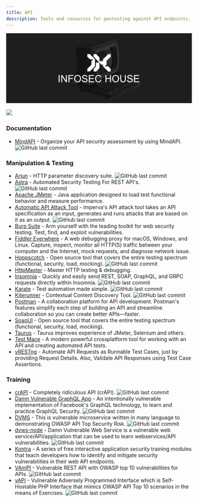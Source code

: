 ```yaml
---
title: API
description: Tools and resources for pentesting against API endpoints.
---
```


![](/assets/headers/header-logo.png)

![](https://img.shields.io/badge/Tools%20%26%20Resources%20Available-24-757575?style=for-the-badge)


### Documentation

* [MindAPI](https://github.com/dsopas/MindAPI) - Organize your API security assessment by using MindAPI. ![GitHub last commit](https://img.shields.io/github/last-commit/dsopas/MindAPI?style=flat)


### Manipulation & Testing

* [Arjun](https://github.com/s0md3v/Arjun) - HTTP parameter discovery suite. ![GitHub last commit](https://img.shields.io/github/last-commit/s0md3v/Arjun?style=flat)
* [Astra](https://github.com/flipkart-incubator/Astra) - Automated Security Testing For REST API's. ![GitHub last commit](https://img.shields.io/github/last-commit/flipkart-incubator/Astra?style=flat)
* [Apache JMeter](https://jmeter.apache.org/download_jmeter.cgi) - Java application designed to load test functional behavior and measure performance.
* [Automatic API Attack Tool](https://github.com/imperva/automatic-api-attack-tool) - Imperva's API attack tool takes an API specification as an input, generates and runs attacks that are based on it as an output. ![GitHub last commit](https://img.shields.io/github/last-commit/imperva/automatic-api-attack-tool?style=flat)
* [Burp Suite](https://portswigger.net/burp) - Arm yourself with the leading toolkit for web security testing. Test, find, and exploit vulnerabilities. 
* [Fiddler Everwhere](https://www.telerik.com/fiddler/fiddler-everywhere) - A web debugging proxy for macOS, Windows, and Linux. Capture, inspect, monitor all HTTP(S) traffic between your computer and the Internet, mock requests, and diagnose network issue. 
* [Hoppscotch](https://github.com/hoppscotch/hoppscotch) - Open source tool that covers the entire testing spectrum (functional, security, load, mocking). ![GitHub last commit](https://img.shields.io/github/last-commit/hoppscotch/hoppscotch?style=flat)
* [HttpMaster](https://www.httpmaster.net/) - Master HTTP testing & debugging.
* [Insomnia](https://insomnia.rest/) - Quickly and easily send REST, SOAP, GraphQL, and GRPC requests directly within Insomnia. ![GitHub last commit](https://img.shields.io/github/last-commit/Kong/insomnia?style=flat)
* [Karate](https://github.com/intuit/karate) - Test automation made simple. ![GitHub last commit](https://img.shields.io/github/last-commit/intuit/karate?style=flat) 
* [Kiterunner](https://github.com/assetnote/kiterunner) - Contextual Content Discovery Tool. ![GitHub last commit](https://img.shields.io/github/last-commit/assetnote/kiterunner?style=flat)
* [Postman](https://www.postman.com/) - A collaboration platform for API development. Postman's features simplify each step of building an API and streamline collaboration so you can create better APIs—faster. 
* [SoapUI](https://www.soapui.org/tools/soapui/) - Open source tool that covers the entire testing spectrum (functional, security, load, mocking).
* [Taurus](https://gettaurus.org/) - Taurus improves experience of JMeter, Selenium and others.
* [Test Mace](https://testmace.com/) - A modern powerful crossplatform tool for working with an API and creating automated API tests. 
* [vRESTng](https://vrest.io) - Automate API Requests as Runnable Test Cases, just by providing Request Details. Also, Validate API Responses using Test Case Assertions.

### Training

* [crAPI](https://github.com/OWASP/crAPI) - Completely ridiculous API (crAPI). ![GitHub last commit](https://img.shields.io/github/last-commit/OWASP/crAPI?style=flat)
* [Damn Vulnerable GraphQL App](https://github.com/dolevf/Damn-Vulnerable-GraphQL-Application) - An intentionally vulnerable implementation of Facebook's GraphQL technology, to learn and practice GraphQL Security. ![GitHub last commit](https://img.shields.io/github/last-commit/dolevf/Damn-Vulnerable-GraphQL-Application?style=flat)
* [DVMS](https://github.com/ne0z/DamnVulnerableMicroServices) - This is vulnerable microservice written in many language to demonstrating OWASP API Top Security Risk. ![GitHub last commit](https://img.shields.io/github/last-commit/ne0z/DamnVulnerableMicroServices?style=flat)
* [dvws-node](https://github.com/snoopysecurity/dvws-node) - Damn Vulnerable Web Service is a vulnerable web service/API/application that can be used to learn webservices/API vulnerabilities. ![GitHub last commit](https://img.shields.io/github/last-commit/snoopysecurity/dvws-node?style=flat) 
* [Kontra](https://application.security/free/owasp-top-10-API) - A series of free interactive application security training modules that teach developers how to identify and mitigate security vulnerabilities in their web API endpoints.
* [VAmPI](https://github.com/erev0s/VAmPI) - Vulnerable REST API with OWASP top 10 vulnerabilities for APIs. ![GitHub last commit](https://img.shields.io/github/last-commit/erev0s/VAmPI?style=flat)
* [vAPI](https://github.com/roottusk/vapi) - Vulnerable Adversely Programmed Interface which is Self-Hostable PHP Interface that mimics OWASP API Top 10 scenarios in the means of Exercises. ![GitHub last commit](https://img.shields.io/github/last-commit/roottusk/vapi?style=flat)
